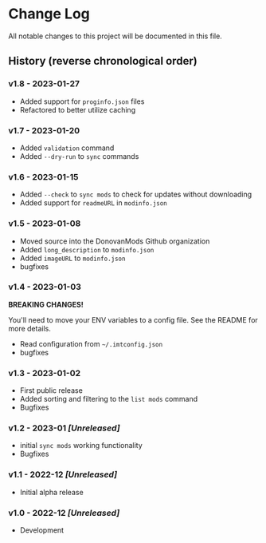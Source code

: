 # Change Log

All notable changes to this project will be documented in this file.

## History (reverse chronological order)

### v1.8 - 2023-01-27

- Added support for `proginfo.json` files
- Refactored to better utilize caching

### v1.7 - 2023-01-20

- Added `validation` command
- Added `--dry-run` to `sync` commands

### v1.6 - 2023-01-15

- Added `--check` to `sync mods` to check for updates without downloading
- Added support for `readmeURL` in `modinfo.json`

### v1.5 - 2023-01-08

- Moved source into the DonovanMods Github organization
- Added `long_description` to `modinfo.json`
- Added `imageURL` to `modinfo.json`
- bugfixes

### v1.4 - 2023-01-03

**BREAKING CHANGES!**

You'll need to move your ENV variables to a config file. See the README for more details.

- Read configuration from `~/.imtconfig.json`
- bugfixes

### v1.3 - 2023-01-02

- First public release
- Added sorting and filtering to the `list mods` command
- Bugfixes

### v1.2 - 2023-01 _[Unreleased]_

- initial `sync mods` working functionality
- Bugfixes

### v1.1 - 2022-12 _[Unreleased]_

- Initial alpha release

### v1.0 - 2022-12 _[Unreleased]_

- Development
